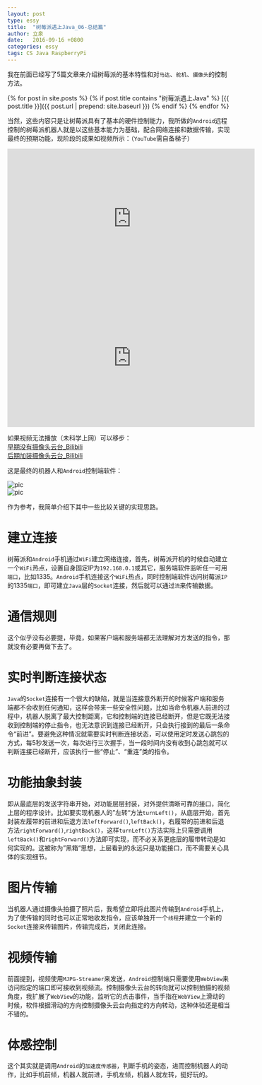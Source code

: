 ```yaml
---
layout: post
type: essy
title:  "树莓派遇上Java_06-总结篇"
author: 立泉
date:   2016-09-16 +0800
categories: essy
tags: CS Java RaspberryPi
---
```


我在前面已经写了5篇文章来介绍树莓派的基本特性和对`马达`、`舵机`、`摄像头`的控制方法。

{% for post in site.posts %}
{% if post.title contains "树莓派遇上Java" %}
[{{ post.title }}]({{ post.url | prepend: site.baseurl }})
{% endif %}
{% endfor %}

当然，这些内容只是让树莓派具有了基本的硬件控制能力，我所做的`Android`远程控制的树莓派机器人就是以这些基本能力为基础，配合网络连接和数据传输，实现最终的预期功能，现阶段的成果如视频所示：（`YouTube`需自备梯子）

<div class="video-container">
    <iframe width="560" height="315" src="https://www.youtube.com/embed/BAO-kUrUXHE" frameborder="0" allow="autoplay; encrypted-media"
                    allowfullscreen></iframe>
</div>

<div class="video-container">
    <iframe width="560" height="315" src="https://www.youtube.com/embed/12PzVuJvgvw" frameborder="0" allow="autoplay; encrypted-media"
                    allowfullscreen></iframe>
</div>

如果视频无法播放（未科学上网）可以移步：  
[早期没有摄像头云台_Bilibili](https://www.bilibili.com/video/av7220639/?p=1)   
[后期加装摄像头云台_Bilibili](https://www.bilibili.com/video/av7220639/?p=2)

这是最终的机器人和`Android`控制端软件：

<div class="row">
    <div class="col s8">
        <img src="https://apqx.oss-cn-hangzhou.aliyuncs.com/blog/pic/pi_robot_02.jpg" alt="pic">
    </div>
    <div class="col s4">
        <img src="https://apqx.oss-cn-hangzhou.aliyuncs.com/blog/pic/pi_controller.png" alt="pic">
    </div>
</div>

作为参考，我简单介绍下其中一些比较关键的实现思路。

# 建立连接

树莓派和`Android`手机通过`WiFi`建立网络连接，首先，树莓派开机的时候自动建立一个`WiFi`热点，设置自身固定IP为`192.168.0.1`或其它，服务端软件监听任一可用`端口`，比如1335。`Android`手机连接这个`WiFi`热点，同时控制端软件访问树莓派`IP`的1335`端口`，即可建立`Java`层的`Socket`连接，然后就可以通过`流`来传输数据。

# 通信规则

这个似乎没有必要提，毕竟，如果客户端和服务端都无法理解对方发送的指令，那就没有必要再做下去了。

# 实时判断连接状态

`Java`的`Socket`连接有一个很大的缺陷，就是当连接意外断开的时候客户端和服务端都不会收到任何通知，这样会带来一些安全性问题，比如当命令机器人前进的过程中，机器人脱离了最大控制距离，它和控制端的连接已经断开，但是它既无法接收到控制端的停止指令，也无法意识到连接已经断开，只会执行接到的最后一条命令“前进”。要避免这种情况就需要实时判断连接状态，可以使用定时发送心跳包的方式，每5秒发送一次，每次进行三次握手，当一段时间内没有收到心跳包就可以判断连接已经断开，应该执行一些“停止”、“重连”类的指令。

# 功能抽象封装

即从最底层的发送字符串开始，对功能层层封装，对外提供清晰可靠的接口，简化上层的程序设计。比如要实现机器人的”左转“方法`turnLeft()`，从底层开始，首先封装左履带的前进和后退方法`leftForward()`,`leftBack()`，右履带的前进和后退方法`rightForward()`,`rightBack()`，这样`turnLeft()`方法实际上只需要调用`leftBack()`和`rightForward()`方法即可实现，而不必关系更底层的履带转动是如何实现的。这被称为”黑箱“思想，上层看到的永远只是功能接口，而不需要关心具体的实现细节。

# 图片传输

当机器人通过摄像头拍摄了照片后，我希望立即将此图片传输到`Android`手机上，为了使传输的同时也可以正常地收发指令，应该单独开一个`线程`并建立一个新的`Socket`连接来传输图片，传输完成后，关闭此连接。

# 视频传输

前面提到，视频使用`MJPG-Streamer`来发送，`Android`控制端只需要使用`WebView`来访问指定的端口即可接收到视频流。控制摄像头云台的转向就可以控制拍摄的视频角度，我扩展了`WebView`的功能，监听它的点击事件，当手指在`WebView`上滑动的时候，软件根据滑动的方向控制摄像头云台向指定的方向转动，这种体验还是相当不错的。

# 体感控制

这个其实就是调用`Android`的`加速度传感器`，判断手机的姿态，进而控制机器人的动作，比如手机前倾，机器人就前进，手机左倾，机器人就左转，挺好玩的。